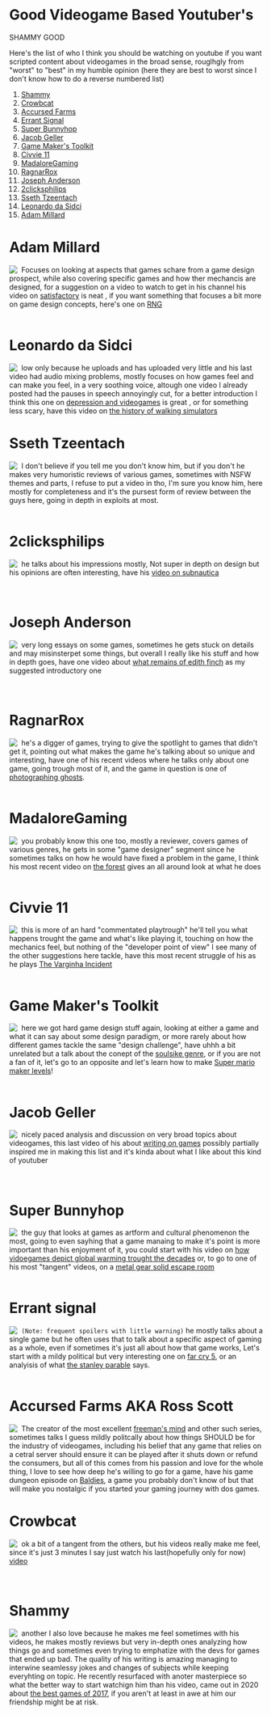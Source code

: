 # Good Videogame Based Youtuber's
SHAMMY GOOD
 
Here's the list of who I think you should be watching on youtube if you want scripted content about videogames in the broad sense, rouglhgly from "worst" to "best" in my humble opinion (here they are best to worst since I don't know how to do a reverse numbered list)

1. [Shammy](#Shammy)
1. [Crowbcat](#Crowbcat)
1. [Accursed Farms](#Accursed-Farms-AKA-Ross-Scott)
1. [Errant Signal](#Errant-Signal)
1. [Super Bunnyhop](#Super-Bunnyhop)
1. [Jacob Geller](#Jacob-Geller)
1. [Game Maker's Toolkit](#Game-Maker's-Toolkit)
1. [Civvie 11](#Civvie-11)
1. [MadaloreGaming](#MadaloreGaming)
1. [RagnarRox](#RagnarRox)
1. [Joseph Anderson](#Joseph-Anderson)
1. [2clicksphilips](#2clicksphilips)
1. [Sseth Tzeentach](#Sseth-Tzeentach)
1. [Leonardo da Sidci](#Leonardo-da-Sidci)
1. [Adam Millard](#adam-millard)


# Adam Millard
<img align="left" style="padding-right:5px;" src="https://yt3.ggpht.com/a/AATXAJzWoccfCKK-QcbzUVznkyuB2CzMC7Et0pd04dUfXw=s100-c-k-c0xffffffff-no-rj-mo">

Focuses on looking at aspects that games schare from a game design prospect, while also covering specific games and how ther mechancis are designed, for a suggestion on a video to watch to get in his channel his video on [satisfactory](https://youtu.be/pO9HPW5uqBg) is neat , if you want something that focuses a bit more on game design concepts, here's one on [RNG](https://youtu.be/F5XM2DmUdmw) <br/><br/>
 
# Leonardo da Sidci
<img align="left" style="padding-right:5px;" src="https://yt3.ggpht.com/a/AATXAJw2ZCRU1-dV5DZ4x3liOgot1YJIFFOQfBbY4Nrtlw=s100-c-k-c0xffffffff-no-rj-mo">

low only because he uploads and has uploaded very little and his last video had audio mixing problems, mostly focuses on how games feel and can make you feel, in a very soothing voice, altough one video I already posted had the pauses in speech annoyingly cut, for a better introduction I think this one on [depression and videogames](https://youtu.be/pIvcys_IPcQ) is great , or for something less scary, have this video on [the history of walking simulators](https://youtu.be/wl2zgLrfbTQ)
 
# Sseth Tzeentach
<img align="left" style="padding-right:5px;" src="https://yt3.ggpht.com/a/AATXAJzNCdfnbxtWTuqZtKhVJuM0qILeQCY5_45gdT7zFQ=s100-c-k-c0xffffffff-no-rj-mo">

I don't believe if you tell me you don't know him, but if you don't he makes very humoristic reviews of various games, sometimes with NSFW themes and parts, I refuse to put a video in tho, I'm sure you know him, here mostly for completeness and it's the pursest form of review between the guys here, going in depth in exploits at most.
 <br/><br/>
# 2clicksphilips
<img align="left" style="padding-right:5px;" src="https://yt3.ggpht.com/a/AATXAJxybFq6Y8SFOuyvWqldJPcXbCps-gR_Qp2z4jKt=s100-c-k-c0xffffffff-no-rj-mo">

he talks about his impressions mostly, Not super in depth on design but his opinions are often interesting, have his [video on subnautica](https://youtu.be/-KJ9nJojIjA)
<br/><br/>
 <br/>
# Joseph Anderson
<img align="left" style="padding-right:5px;" src="https://yt3.ggpht.com/a/AATXAJyzhyEPY59WdlpdTXbkW35d-6XhxxDd43M7v5TB=s100-c-k-c0xffffffff-no-rj-mo">

very long essays on some games, sometimes he gets stuck on details and may misinsterpet some things, but overall I really like his stuff and how in depth goes, have one video about [what remains of edith finch](https://youtu.be/6bMn4CoyUkM) as my suggested introductory one
<br/>
<br/><br/>
# RagnarRox
<img align="left" style="padding-right:5px;" src="https://yt3.ggpht.com/a/AATXAJzkTPkoCNcy-Ess4f2VaTq0jbi2rtiByvDmAGwr=s100-c-k-c0xffffffff-no-rj-mo">

he's a digger of games, trying to give the spotlight to games that didn't get it, pointing out what makes the game he's talking about so unique and interesting, have one of his recent videos where he talks only about one game, going trough most of it, and the game in question is one of [photographing ghosts](https://youtu.be/_1A1br1FYrA). <br/><br/>
# MadaloreGaming
<img align="left" style="padding-right:5px;" src="https://yt3.ggpht.com/a/AATXAJxGcxLajZTxgCXZCR8Lb9-K4S5G7a9yAmDBbsW39g=s100-c-k-c0xffffffff-no-rj-mo">

you probably know this one too, mostly a reviewer, covers games of various genres, he gets in some "game designer" segment since he sometimes talks on how he would have fixed a problem in the game, I think his most recent video on [the forest](https://youtu.be/YZb1dBMGN4k) gives an all around look at what he does  <br/><br/>
# Civvie 11
<img align="left" style="padding-right:5px;" src="https://yt3.ggpht.com/a/AATXAJynStEC1kmpt1-QT8qwPlCe-zRQFO46NrR9Gu47jA=s100-c-k-c0xffffffff-no-rj-mo">

this is more of an hard "commentated playtrough" he'll tell you what happens trought the game and what's like playing it, touching on how the mechanics feel, but nothing of the "developer point of view" I see many of the other suggestions here tackle, have this  most recent struggle of his as he plays [The Varginha Incident](https://youtu.be/YU0AWYGAeKI) <br/><br/>
 
# Game Maker's Toolkit
<img align="left" style="padding-right:5px;" src="https://yt3.ggpht.com/a/AATXAJxd2kaIdXoBzfvzye2C9U4dQCCkkD3ZIC53CxLGSA=s100-c-k-c0xffffffff-no-rj-mo">

here we got hard game design stuff again, looking at either a game and what it can say about some design paradigm, or more rarely about how different games tackle the same "design challenge", have uhhh a bit unrelated but a talk about the conept of the [soulsike genre](https://youtu.be/Lx7BWayWu08), or if you are not a fan of it, let's go to an opposite and let's learn how to make [Super mario maker levels](https://youtu.be/Vwj3On5o58U)!
 <br/><br/>
# Jacob Geller
<img align="left" style="padding-right:5px;" src="https://yt3.ggpht.com/a/AATXAJwALL3GY1EF-X1VNSsimlg8HiJeOP9bbxrZAVIUDQ=s100-c-k-c0xffffffff-no-rj-mo">

nicely paced analysis and discussion on very broad topics about videogames, this last video of his about [writing on games](https://youtu.be/Vr6pA15xuFc) possibly partially inspired me in making this list and it's kinda about what I like about this kind of youtuber
<br/><br/><br/>

# Super Bunnyhop
 <img align="left" style="padding-right:5px;" src="https://yt3.ggpht.com/a/AATXAJxFfS9cCbJXYGhhma-49Jd32jnJeBNlqT5UH0JE=s88-c-k-c0x00ffffff-no-rj-mo">
 
 the guy that looks at games as artform and cultural phenomenon the most, going to even sayhing that a game manaing to make it's point is more important than his enjoyment of it, you could start with his video on [how vidoegames depict global warming trought the decades](https://youtu.be/9n78WYo-SQQ) or, to go to one of his most "tangent" videos, on a [metal gear solid escape room](https://youtu.be/xO-3ecfgSt4)
 <br/><br/>
 
# Errant signal
<img align="left" style="padding-right:5px;" src="https://yt3.ggpht.com/a/AATXAJxMVLaQQ11DxmCVusalfCiS_yuGSOYBQ1Dj_6PP=s100-c-k-c0xffffffff-no-rj-mo">

`(Note: frequent spoilers with little warning)` he mostly talks about a single game but he often uses that to talk about a specific aspect of gaming as a whole, even if sometimes it's just all about how that game works, Let's start with a mildy political but very interesting one on [far cry 5](https://youtu.be/5EPqF_o4mCs), or an analyisis of what [the stanley parable](https://youtu.be/kiCLKmEAa1I) says.
 <br/><br/>
# Accursed Farms AKA Ross Scott
<img align="left" style="padding-right:5px;" src="https://yt3.ggpht.com/a/AATXAJx3CSdya4XyzzMTbtNNoEHRuWnHj2HofwvcY7w=s100-c-k-c0xffffffff-no-rj-mo">

The creator of the most excellent [freeman's mind](https://www.youtube.com/watch?v=5SQhfkpX9bc&list=PL6PNZBb6b9LvDWpI-5CPYUxG1Rnm-vr9V) and other such series, sometimes talks I guess mildly politcally about how things SHOULD be for the industry of videogames, including his belief that any game that relies on a cetral server should ensure it can be played after it shuts down or refund the consumers, but all of this comes from his passion and love for the whole thing, I love to see how deep he's willing to go for a game, have his game dungeon episode on [Baldies](https://youtu.be/nKK9r2Ct0D8), a game you probably don't know of but that will make you nostalgic if you started your gaming journey with dos games.
<br/>
# Crowbcat
<img align="left" style="padding-right:5px;" src="https://yt3.ggpht.com/a/AATXAJyab8sjaDdkdCYUVTNMQMWDqZ7vInMt1kO47MqHkg=s100-c-k-c0xffffffff-no-rj-mo">

ok a bit of a tangent from the others, but his videos really make me feel, since it's just 3 minutes I say just watch his last(hopefully only for now) [video](https://youtu.be/3Q0nZDMOJ2I)
<br/><br/>
 <br/>
# Shammy
<img align="left" style="padding-right:5px;" src="https://yt3.ggpht.com/a/AATXAJwxVF0h91q7igy1UKw4qC8jRJl0zzabVBc6ESHRZw=s100-c-k-c0xffffffff-no-rj-mo">

another I also love because he makes me feel sometimes with his videos, he makes mostly reviews but very in-depth ones analyzing how things go and sometimes even trying to emphatize with the devs for games that ended up bad. The quality of his writing is amazing managing to interwine seamlessy jokes and changes of subjects while keeping everyhting on topic. He recently resurfaced with anoter masterpiece so what the better way to start watchign him than his video, came out in 2020 about [the best games of 2017](https://youtu.be/5ebIizhEgxg), if you aren't at least in awe at him our friendship might be at risk.
<br/><br/>
